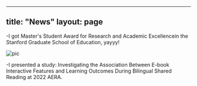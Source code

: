 
---
title:  "News"
layout: page
---

-I got Master's Student Award for Research and Academic Excellencein the Stanford Graduate School of Education, yayyy!

![pic](./award.png)


-I presented a study: Investigating the Association Between E-book Interactive Features and Learning Outcomes During Bilingual Shared Reading at 2022 AERA.

